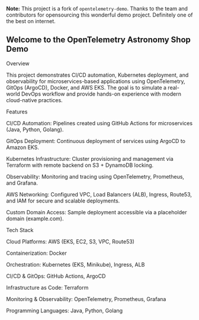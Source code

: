 **Note:** This project is a fork of `opentelemetry-demo`. Thanks to the team and contributors for opensourcing this wonderful demo project. Definitely one of the best on internet.

<!-- markdownlint-disable-next-line -->

## Welcome to the OpenTelemetry Astronomy Shop Demo

Overview

This project demonstrates CI/CD automation, Kubernetes deployment, and observability for microservices-based applications using OpenTelemetry, GitOps (ArgoCD), Docker, and AWS EKS. The goal is to simulate a real-world DevOps workflow and provide hands-on experience with modern cloud-native practices.

Features

CI/CD Automation: Pipelines created using GitHub Actions for microservices (Java, Python, Golang).

GitOps Deployment: Continuous deployment of services using ArgoCD to Amazon EKS.

Kubernetes Infrastructure: Cluster provisioning and management via Terraform with remote backend on S3 + DynamoDB locking.

Observability: Monitoring and tracing using OpenTelemetry, Prometheus, and Grafana.

AWS Networking: Configured VPC, Load Balancers (ALB), Ingress, Route53, and IAM for secure and scalable deployments.

Custom Domain Access: Sample deployment accessible via a placeholder domain (example.com).



Tech Stack

Cloud Platforms: AWS (EKS, EC2, S3, VPC, Route53)

Containerization: Docker

Orchestration: Kubernetes (EKS, Minikube), Ingress, ALB

CI/CD & GitOps: GitHub Actions, ArgoCD

Infrastructure as Code: Terraform

Monitoring & Observability: OpenTelemetry, Prometheus, Grafana

Programming Languages: Java, Python, Golang

